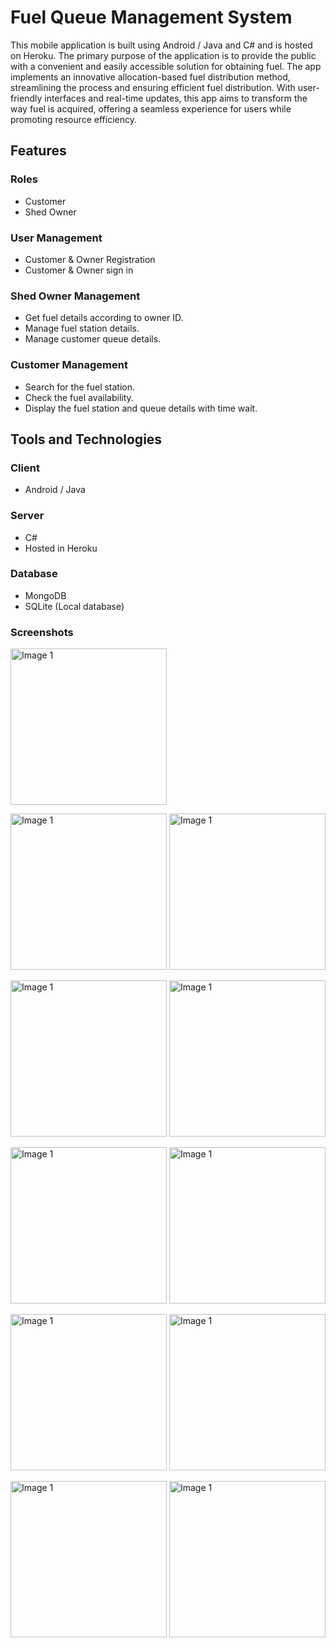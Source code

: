 # Fuel Queue Management System 

This mobile application is built using Android / Java and C# and is hosted on Heroku. The primary purpose of the application is to provide the public with a convenient and easily accessible solution for obtaining fuel. The app implements an innovative allocation-based fuel distribution method, streamlining the process and ensuring efficient fuel distribution. With user-friendly interfaces and real-time updates, this app aims to transform the way fuel is acquired, offering a seamless experience for users while promoting resource efficiency.

## Features

### Roles
- Customer
- Shed Owner

### User Management 
- Customer & Owner Registration
- Customer & Owner sign in

### Shed Owner Management 
- Get fuel details according to owner ID.
- Manage fuel station details.
- Manage customer queue details.

### Customer Management
- Search for the fuel station.
- Check the fuel availability.
- Display the fuel station and queue details with time wait.

## Tools and Technologies 

### Client
- Android / Java

### Server 
- C#
- Hosted in Heroku

### Database
- MongoDB
- SQLite (Local database)

### Screenshots

<img src="https://github.com/Isira-Uditha/FuelQueueManagement/assets/61306132/dcbfa306-b7d9-424b-b837-1db2702adcdc" alt="Image 1" width="250"/>

<img src="https://github.com/Isira-Uditha/FuelQueueManagement/assets/61306132/3db4b7c1-1f92-4fa4-8ed2-1d05b9ba84eb" alt="Image 1" width="250"/>  <img src="https://github.com/Isira-Uditha/FuelQueueManagement/assets/61306132/005384ff-fda7-45d6-a0d6-a108fe5bdd3e" alt="Image 1" width="250"/>

<img src="https://github.com/Isira-Uditha/FuelQueueManagement/assets/61306132/6dd4f794-f59e-4b7a-86c5-d061c11a705c" alt="Image 1" width="250"/>  <img src="https://github.com/Isira-Uditha/FuelQueueManagement/assets/61306132/a9c6b9d8-4cf3-42c6-911f-5f0eefb775f9" alt="Image 1" width="250"/>

<img src="https://github.com/Isira-Uditha/FuelQueueManagement/assets/61306132/54b71334-b28b-441b-b62f-04bd120e1164" alt="Image 1" width="250"/>  <img src="https://github.com/Isira-Uditha/FuelQueueManagement/assets/61306132/253d5817-a98a-453b-9eb9-63c8b800239a" alt="Image 1" width="250"/>

<img src="https://github.com/Isira-Uditha/FuelQueueManagement/assets/61306132/63998e7d-2247-4771-a45a-8342f8da89fc" alt="Image 1" width="250"/>  <img src="https://github.com/Isira-Uditha/FuelQueueManagement/assets/61306132/a09118cd-7b1a-4ef2-a4bb-affec9c142a3" alt="Image 1" width="250"/>

<img src="https://github.com/Isira-Uditha/FuelQueueManagement/assets/61306132/af6a9e59-033d-406b-aa89-48d1f6325036" alt="Image 1" width="250"/>  <img src="https://github.com/Isira-Uditha/FuelQueueManagement/assets/61306132/3d954a12-cdbf-447e-b4c6-03a452187d43" alt="Image 1" width="250"/>
